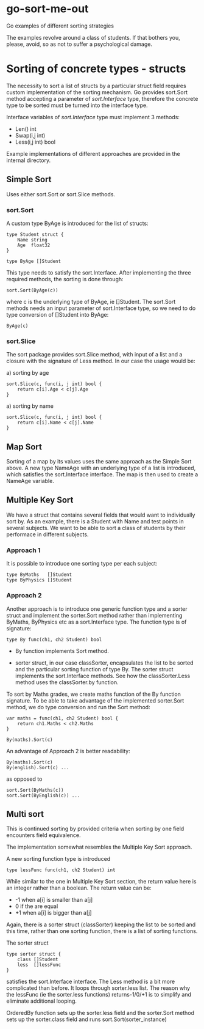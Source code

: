 # go-sort-me-out
Go examples of different sorting strategies

The examples revolve around a class of students. If that bothers you, please, avoid, so as not to suffer a psychological damage.

# Sorting of concrete types - structs

The necessity to sort a list of structs by a particular struct field requires custom implementation of the sorting mechanism. Go provides sort.Sort method accepting a parameter of _sort.Interface_ type, therefore the concrete type to be sorted must be turned into the interface type.

Interface variables of _sort.Interface_ type must implement 3 methods:
- Len() int
- Swap(i,j int)
- Less(i,j int) bool

Example implementations of different approaches are provided in the internal directory.


## Simple Sort

Uses either sort.Sort or sort.Slice methods.

### sort.Sort

A custom type ByAge is introduced for the list of structs:

    type Student struct {
        Name string
        Age  float32
    }

    type ByAge []Student

This type needs to satisfy the sort.Interface. After implementing the three required methods, the sorting is done through:

    sort.Sort(ByAge(c))

where c is the underlying type of ByAge, ie []Student. The sort.Sort methods needs an input parameter of sort.Interface type, so we need to do type conversion of []Student into ByAge:

    ByAge(c)

### sort.Slice

The sort package provides sort.Slice method, with input of a list and a closure with the signature of Less method. In our case the usage would be:

a) sorting by age

	sort.Slice(c, func(i, j int) bool {
		return c[i].Age < c[j].Age
	}

a) sorting by name

	sort.Slice(c, func(i, j int) bool {
		return c[i].Name < c[j].Name
    }

## Map Sort

Sorting of a map by its values uses the same approach as the Simple Sort above. A new type NameAge with an underlying type of a list is introduced, which satisfies the sort.Interface interface. The map is then used to create a NameAge variable.

## Multiple Key Sort

We have a struct that contains several fields that would want to individually sort by. As an example, there is a Student with Name and test points in several subjects. We want to be able to sort a class of students by their performace in different subjects.

### Approach 1

It is possible to introduce one sorting type per each subject:

    type ByMaths   []Student
    type ByPhysics []Student
### Approach 2

Another approach is to introduce one generic function type and a sorter struct and implement the sorter.Sort method rather than implementing ByMaths, ByPhysics etc as a sort.Interface type.
The function type is of signature:

    type By func(ch1, ch2 Student) bool

- By function implements Sort method.

- sorter struct, in our case classSorter, encapsulates the list to be sorted and the particular sorting function of type By. The sorter struct implements the sort.Interface methods. See how the classSorter.Less method uses the classSorter.by function.

To sort by Maths grades, we create maths function of the By function signature. To be able to take advantage of the implemented sorter.Sort method, we do type conversion and run the Sort method:

    var maths = func(ch1, ch2 Student) bool {
	    return ch1.Maths < ch2.Maths
    }  

    By(maths).Sort(c)

An advantage of Approach 2 is better readability:

    By(maths).Sort(c)
    By(english).Sort(c) ...

as opposed to

    sort.Sort(ByMaths(c))
    sort.Sort(ByEnglish(c)) ...

## Multi sort

This is continued sorting by provided criteria when sorting by one field encounters field equivalence.

The implementation somewhat resembles the Multiple Key Sort approach.

A new sorting function type is introduced

    type lessFunc func(ch1, ch2 Student) int

While similar to the one in Multiple Key Sort section, the return value here is an integer rather than a boolean. The return value can be:
- -1 when a[i] is smaller than a[j]
-  0 if the are equal
- +1 when a[i] is bigger than a[j]

Again, there is a sorter struct (classSorter) keeping the list to be sorted and this time, rather than one sorting function, there is a list of sorting functions.

The sorter struct

    type sorter struct {
        class []Student
        less  []lessFunc
    }

satisfies the sort.Interface interface. The Less method is a bit more complicated than before. It loops through sorter.less list. The reason why the lessFunc (ie the sorter.less functions) returns-1/0/+1 is to simplify and eliminate additional looping.

OrderedBy function sets up the sorter.less field and the sorter.Sort method sets up the sorter.class field and runs sort.Sort(sorter_instance)
